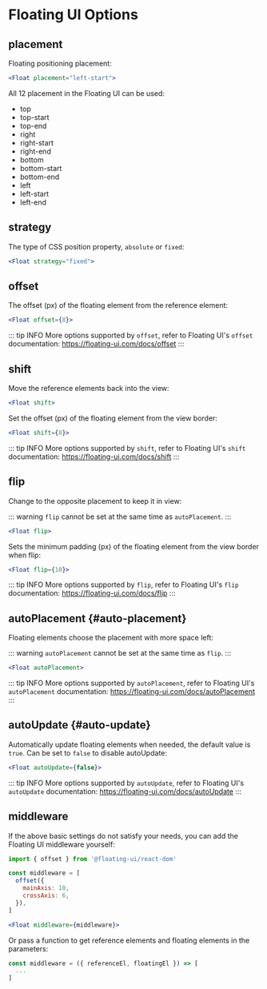 # Floating UI Options

## placement

Floating positioning placement:

```jsx
<Float placement="left-start">
```

All 12 placement in the Floating UI can be used:

* top
* top-start
* top-end
* right
* right-start
* right-end
* bottom
* bottom-start
* bottom-end
* left
* left-start
* left-end

## strategy

The type of CSS position property, `absolute` or `fixed`:

```jsx
<Float strategy="fixed">
```

## offset

The offset (px) of the floating element from the reference element:

```jsx
<Float offset={8}>
```

::: tip INFO
More options supported by `offset`, refer to Floating UI's `offset` documentation: https://floating-ui.com/docs/offset
:::

## shift

Move the reference elements back into the view:

```jsx
<Float shift>
```

Set the offset (px) of the floating element from the view border:

```jsx
<Float shift={8}>
```

::: tip INFO
More options supported by `shift`, refer to Floating UI's `shift` documentation: https://floating-ui.com/docs/shift
:::

## flip

Change to the opposite placement to keep it in view:

::: warning
`flip` cannot be set at the same time as `autoPlacement`.
:::

```jsx
<Float flip>
```

Sets the minimum padding (px) of the floating element from the view border when flip:

```jsx
<Float flip={10}>
```

::: tip INFO
More options supported by `flip`, refer to Floating UI's `flip` documentation: https://floating-ui.com/docs/flip
:::

## autoPlacement {#auto-placement}

Floating elements choose the placement with more space left:

::: warning
`autoPlacement` cannot be set at the same time as `flip`.
:::

```jsx
<Float autoPlacement>
```

::: tip INFO
More options supported by `autoPlacement`, refer to Floating UI's `autoPlacement` documentation: https://floating-ui.com/docs/autoPlacement
:::

<!-- ## hide

When the reference element is not visible, the floating element is hidden:

```jsx
<Float hide>
```

::: tip INFO
More options supported by `hide`, refer to Floating UI's `hide` documentation: https://floating-ui.com/docs/hide
::: -->

## autoUpdate {#auto-update}

Automatically update floating elements when needed, the default value is `true`. Can be set to `false` to disable autoUpdate:

```jsx
<Float autoUpdate={false}>
```

::: tip INFO
More options supported by `autoUpdate`, refer to Floating UI's `autoUpdate` documentation: https://floating-ui.com/docs/autoUpdate
:::

## middleware

If the above basic settings do not satisfy your needs, you can add the Floating UI middleware yourself:

```jsx
import { offset } from '@floating-ui/react-dom'

const middleware = [
  offset({
    mainAxis: 10,
    crossAxis: 6,
  }),
]

<Float middleware={middleware}>
```

Or pass a function to get reference elements and floating elements in the parameters:

```js
const middleware = ({ referenceEl, floatingEl }) => [
  ...
]
```
